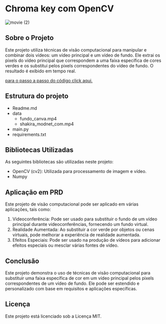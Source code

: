 # Chroma key com OpenCV
![movie (2)](https://github.com/JonysArcanjo/ChromaKey_OpenCV/assets/48812740/c5ebe01c-aa07-4ceb-a385-4fe65e9095c6)
## Sobre o Projeto

Este projeto utiliza técnicas de visão computacional para manipular e combinar dois vídeos: um vídeo principal e um vídeo de fundo. Ele extrai os pixels do vídeo principal que correspondem a uma faixa específica de cores verdes e os substitui pelos pixels correspondentes do vídeo de fundo. O resultado é exibido em tempo real.

[para o passo a passo do código click aqui.](https://jonysarcanjo.medium.com/chroma-key-com-opencv-eb3118dee66)


## Estrutura do projeto
- Readme.md
- data
  - fundo_canva.mp4
  - shakira_modnet_com.mp4
- main.py
- requirements.txt

## Bibliotecas Utilizadas

As seguintes bibliotecas são utilizadas neste projeto:
- OpenCV (cv2): Utilizada para processamento de imagem e vídeo.
- Numpy


## Aplicação em PRD

Este projeto de visão computacional pode ser aplicado em várias aplicações, tais como:

1. Videoconferência: Pode ser usado para substituir o fundo de um vídeo principal durante videoconferências, fornecendo um fundo virtual.
2. Realidade Aumentada: Ao substituir a cor verde por objetos ou cenas virtuais, pode melhorar a experiência de realidade aumentada.
3. Efeitos Especiais: Pode ser usado na produção de vídeos para adicionar efeitos especiais ou mesclar várias fontes de vídeo.

## Conclusão

Este projeto demonstra o uso de técnicas de visão computacional para substituir uma faixa específica de cor em um vídeo principal pelos pixels correspondentes de um vídeo de fundo. Ele pode ser estendido e personalizado com base em requisitos e aplicações específicas.

## Licença

Este projeto está licenciado sob a Licença MIT.

